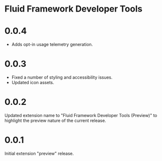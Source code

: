 # Fluid Framework Developer Tools

# 0.0.4

-   Adds opt-in usage telemetry generation.

# 0.0.3

-   Fixed a number of styling and accessibility issues.
-   Updated icon assets.

# 0.0.2

Updated extension name to "Fluid Framework Developer Tools (Preview)" to highlight the preview nature of the current release.

# 0.0.1

Initial extension "preview" release.
